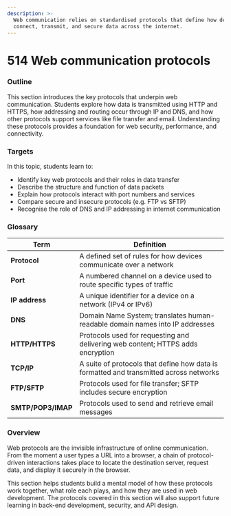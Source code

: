 ```yaml
---
description: >-
  Web communication relies on standardised protocols that define how devices
  connect, transmit, and secure data across the internet.
---
```


# 514 Web communication protocols

### Outline

This section introduces the key protocols that underpin web communication. Students explore how data is transmitted using HTTP and HTTPS, how addressing and routing occur through IP and DNS, and how other protocols support services like file transfer and email. Understanding these protocols provides a foundation for web security, performance, and connectivity.

### Targets

In this topic, students learn to:

* Identify key web protocols and their roles in data transfer
* Describe the structure and function of data packets
* Explain how protocols interact with port numbers and services
* Compare secure and insecure protocols (e.g. FTP vs SFTP)
* Recognise the role of DNS and IP addressing in internet communication

### Glossary

| Term               | Definition                                                                             |
| ------------------ | -------------------------------------------------------------------------------------- |
| **Protocol**       | A defined set of rules for how devices communicate over a network                      |
| **Port**           | A numbered channel on a device used to route specific types of traffic                 |
| **IP address**     | A unique identifier for a device on a network (IPv4 or IPv6)                           |
| **DNS**            | Domain Name System; translates human-readable domain names into IP addresses           |
| **HTTP/HTTPS**     | Protocols used for requesting and delivering web content; HTTPS adds encryption        |
| **TCP/IP**         | A suite of protocols that define how data is formatted and transmitted across networks |
| **FTP/SFTP**       | Protocols used for file transfer; SFTP includes secure encryption                      |
| **SMTP/POP3/IMAP** | Protocols used to send and retrieve email messages                                     |

### Overview

Web protocols are the invisible infrastructure of online communication. From the moment a user types a URL into a browser, a chain of protocol-driven interactions takes place to locate the destination server, request data, and display it securely in the browser.

This section helps students build a mental model of how these protocols work together, what role each plays, and how they are used in web development. The protocols covered in this section will also support future learning in back-end development, security, and API design.
